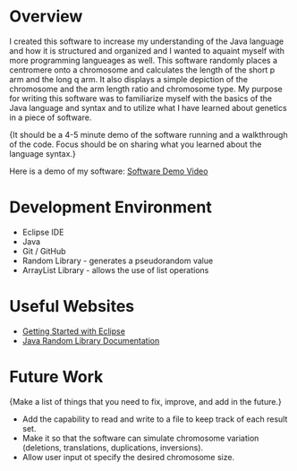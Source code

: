 # Overview

I created this software to increase my understanding of the Java language and how it is structured and organized and I wanted to aquaint myself with more programming langueages as well. This software randomly places a centromere onto a chromosome and calculates the length of the short p arm and the long q arm. It also displays a simple depiction of the chromosome and the arm length ratio and chromosome type. My purpose for writing this software was to familiarize myself with the basics of the Java language and syntax and to utilize what I have learned about genetics in a piece of software. 

{It should be a 4-5 minute demo of the software running and a walkthrough of the code.  Focus should be on sharing what you learned about the language syntax.}

Here is a demo of my software: [Software Demo Video](http://youtube.link.goes.here)

# Development Environment

* Eclipse IDE
* Java
* Git / GitHub
* Random Library - generates a pseudorandom value
* ArrayList Library - allows the use of list operations

# Useful Websites

* [Getting Started with Eclipse](https://www.eclipse.org/getting_started/)
* [Java Random Library Documentation](https://docs.oracle.com/javase/8/docs/api/java/util/Random.html)

# Future Work

{Make a list of things that you need to fix, improve, and add in the future.}
* Add the capability to read and write to a file to keep track of each result set.
* Make it so that the software can simulate chromosome variation (deletions, translations, duplications, inversions).
* Allow user input ot specify the desired chromosome size.
